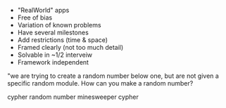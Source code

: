 - "RealWorld" apps
- Free of bias
- Variation of known problems
- Have several milestones
- Add restrictions (time & space)
- Framed clearly (not too much detail)
- Solvable in ~1/2 interveiw
- Framework independent


"we are trying to create a random number below one, but are not given a specific random module.
How can you make a random number?

cypher
random number
minesweeper cypher
